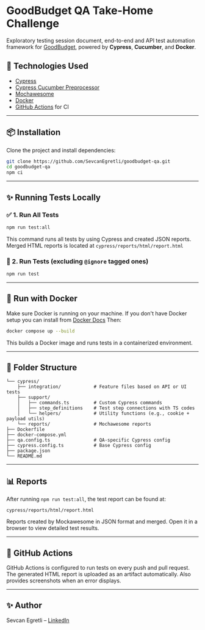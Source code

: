 # GoodBudget QA Take-Home Challenge

Exploratory testing session document, end-to-end and API test automation framework for [GoodBudget](https://goodbudget.com), powered by **Cypress**, **Cucumber**, and **Docker**.

## 🔧 Technologies Used

* [Cypress](https://www.cypress.io/)
* [Cypress Cucumber Preprocessor](https://github.com/badeball/cypress-cucumber-preprocessor)
* [Mochawesome](https://github.com/adamgruber/mochawesome)
* [Docker](https://www.docker.com/)
* [GitHub Actions](https://github.com/features/actions) for CI

---

## 📦 Installation

Clone the project and install dependencies:

```bash
git clone https://github.com/SevcanEgretli/goodbudget-qa.git
cd goodbudget-qa
npm ci
```

---

## ✨ Running Tests Locally

### ✅ 1. Run All Tests

```bash
npm run test:all
```

This command runs all tests by using Cypress and created JSON reports. Merged HTML reports is located at `cypress/reports/html/report.html`

### 🐞 2. Run Tests (excluding `@ignore` tagged ones)

```bash
npm run test
```

---

## 🐳 Run with Docker

Make sure Docker is running on your machine. If you don't have Docker setup you can install from [Docker Docs](https://docs.docker.com/desktop/setup/install/mac-install/) Then:

```bash
docker compose up --build
```

This builds a Docker image and runs tests in a containerized environment.

---

## 📁 Folder Structure

```
└── cypress/
    ├── integration/            # Feature files based on API or UI tests
    ├── support/
    │   ├── commands.ts         # Custom Cypress commands
    │   ├── step_definitions    # Test step connections with TS codes 
    │   └── helpers/            # Utility functions (e.g., cookie + payload utils)
    └── reports/                # Mochawesome reports
├── Dockerfile
├── docker-compose.yml
├── qa.config.ts                # QA-specific Cypress config
├── cypress.config.ts           # Base Cypress config
├── package.json
└── README.md
```

---

## 📊 Reports

After running `npm run test:all`, the test report can be found at:

```
cypress/reports/html/report.html
```

Reports created by Mockawesome in JSON format and merged. Open it in a browser to view detailed test results.

---


## 💪 GitHub Actions

GitHub Actions is configured to run tests on every push and pull request. The generated HTML report is uploaded as an artifact automatically. Also provides screenshots when an error displays.

---

## ✨ Author

Sevcan Egretli – [LinkedIn](https://www.linkedin.com/in/sevcan-erdogan)
